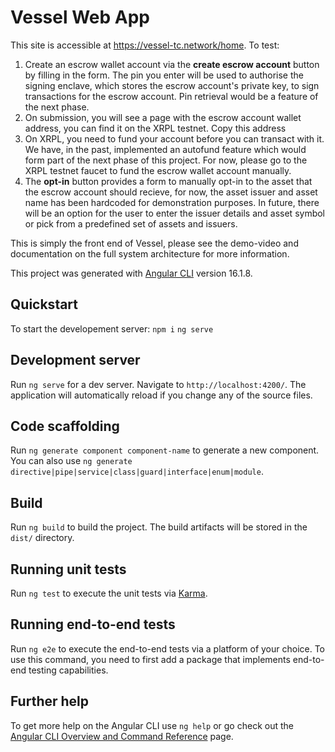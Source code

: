 # Vessel Web App

This site is accessible at https://vessel-tc.network/home. To test:
1. Create an escrow wallet account via the **create escrow account** button by filling in the form. The pin you enter will be used to authorise the signing enclave, which stores the escrow account's private key, to sign transactions for the escrow account. Pin retrieval would be a feature of the next phase.
2. On submission, you will see a page with the escrow account wallet address, you can find it on the XRPL testnet. Copy this address
3. On XRPL, you need to fund your account before you can transact with it. We have, in the past, implemented an autofund feature which would form part of the next phase of this project. For now, please go to the XRPL testnet faucet to fund the escrow wallet account manually.
4. The **opt-in** button provides a form to manually opt-in to the asset that the escrow account should recieve, for now, the asset issuer and asset name has been hardcoded for demonstration purposes. In future, there will be an option for the user to enter the issuer details and asset symbol or pick from a predefined set of assets and issuers.

This is simply the front end of Vessel, please see the demo-video and documentation on the full system architecture for more information.

This project was generated with [Angular CLI](https://github.com/angular/angular-cli) version 16.1.8.

## Quickstart

To start the developement server:
`npm i`
`ng serve`

## Development server

Run `ng serve` for a dev server. Navigate to `http://localhost:4200/`. The application will automatically reload if you change any of the source files.

## Code scaffolding

Run `ng generate component component-name` to generate a new component. You can also use `ng generate directive|pipe|service|class|guard|interface|enum|module`.

## Build

Run `ng build` to build the project. The build artifacts will be stored in the `dist/` directory.

## Running unit tests

Run `ng test` to execute the unit tests via [Karma](https://karma-runner.github.io).

## Running end-to-end tests

Run `ng e2e` to execute the end-to-end tests via a platform of your choice. To use this command, you need to first add a package that implements end-to-end testing capabilities.

## Further help

To get more help on the Angular CLI use `ng help` or go check out the [Angular CLI Overview and Command Reference](https://angular.io/cli) page.

